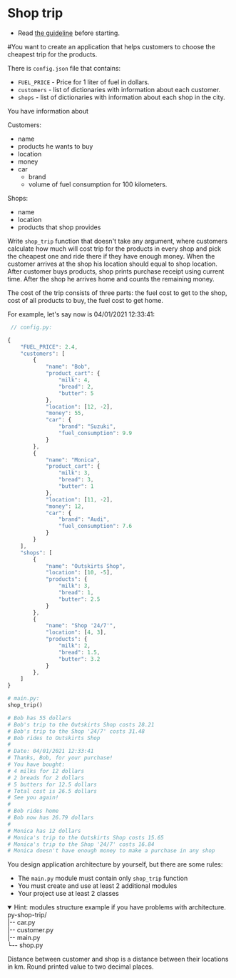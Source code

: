 # Shop trip

- Read [the guideline](https://github.com/mate-academy/py-task-guideline/blob/main/README.md) before starting.



#You want to create an application that helps customers to choose the cheapest
trip for the products.

There is `config.json` file that contains:
- `FUEL_PRICE` - Price for 1 liter of fuel in dollars.
- `customers` - list of dictionaries with information about each customer.
- `shops` - list of dictionaries with information about each shop in the city. 

You have information about 

Customers:
- name
- products he wants to buy
- location
- money
- car
  - brand
  - volume of fuel consumption for 100 kilometers.

Shops:
- name
- location
- products that shop provides

Write `shop_trip` function that doesn't take any argument,
where customers calculate how 
much will cost trip for the products in every shop and pick
the cheapest one and ride there if they have enough money.
When the customer arrives at the shop his location should equal to
shop location. After customer buys products, shop prints purchase
receipt using current time. After the shop he arrives home and
counts the remaining money.

The cost of the trip consists of three parts: the fuel cost to get 
to the shop, cost of all products to buy, the fuel cost to get home.

For example, let's say now is 04/01/2021 12:33:41:
```javascript
 // config.py:

{
    "FUEL_PRICE": 2.4,   
    "customers": [
        {
            "name": "Bob",
            "product_cart": {
                "milk": 4,
                "bread": 2,
                "butter": 5
            },
            "location": [12, -2],
            "money": 55,
            "car": {
                "brand": "Suzuki",
                "fuel_consumption": 9.9
            }
        },
        {
            "name": "Monica",
            "product_cart": {
                "milk": 3,
                "bread": 3,
                "butter": 1
            },
            "location": [11, -2],
            "money": 12,
            "car": {
                "brand": "Audi",
                "fuel_consumption": 7.6
            }
        }
    ],
    "shops": [
        {
            "name": "Outskirts Shop",
            "location": [10, -5],
            "products": {
                "milk": 3,
                "bread": 1,
                "butter": 2.5
            }
        },
        {
            "name": "Shop '24/7'",
            "location": [4, 3],
            "products": {
                "milk": 2,
                "bread": 1.5,
                "butter": 3.2
            }
        },
    ]
}
```
```python
# main.py:
shop_trip()

# Bob has 55 dollars
# Bob's trip to the Outskirts Shop costs 28.21
# Bob's trip to the Shop '24/7' costs 31.48
# Bob rides to Outskirts Shop
# 
# Date: 04/01/2021 12:33:41
# Thanks, Bob, for your purchase!
# You have bought: 
# 4 milks for 12 dollars
# 2 breads for 2 dollars
# 5 butters for 12.5 dollars
# Total cost is 26.5 dollars
# See you again!
# 
# Bob rides home
# Bob now has 26.79 dollars
#
# Monica has 12 dollars
# Monica's trip to the Outskirts Shop costs 15.65
# Monica's trip to the Shop '24/7' costs 16.84
# Monica doesn't have enough money to make a purchase in any shop
```
You design application architecture by yourself, but there are some rules:
* The `main.py` module must contain only `shop_trip` function
* You must create and use at least 2 additional modules
* Your project use at least 2 classes

<details open>
  <summary>
    Hint: modules structure example if you have problems with architecture.
  </summary>
  py-shop-trip/<br>
  |-- car.py<br>
  |-- customer.py<br>
  |-- main.py<br>
  └-- shop.py<br>
</details>


Distance between customer and shop is a distance between their locations in km. 
Round printed value to two decimal places.
